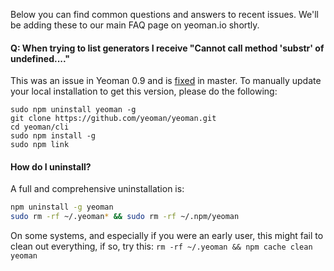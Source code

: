 Below you can find common questions and answers to recent issues. We'll be adding these to our main FAQ page on yeoman.io shortly.

#### Q: When trying to list generators I receive "Cannot call method 'substr' of undefined...."

This was an issue in Yeoman 0.9 and is [fixed](https://github.com/yeoman/generators/issues/21) in master. To manually update your local installation to get this version, please do the following:

```
sudo npm uninstall yeoman -g
git clone https://github.com/yeoman/yeoman.git
cd yeoman/cli
sudo npm install -g
sudo npm link
```

#### How do I uninstall?

A full and comprehensive uninstallation is:

```sh
npm uninstall -g yeoman
sudo rm -rf ~/.yeoman* && sudo rm -rf ~/.npm/yeoman
```

On some systems, and especially if you were an early user, this might fail to clean out everything, if so, try this: `rm -rf ~/.yeoman && npm cache clean yeoman`

